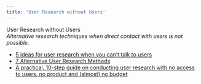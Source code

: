 ```yaml
---
title: 'User Research without Users'
---
```


User Research without Users  
_Alternative research techniques when direct contact with users is not possible._

*   [5 ideas for user research when you can’t talk to users](https://justuxdesign.com/blog/5-ideas-for-user-research-when-you-can-t-talk-to-users)
*   [7 Alternative User Research Methods](https://www.koruux.com/blog/7-alternative-user-research-methods/)
*   [A practical, 10-step guide on conducting user research with no access to users, no product and (almost) no budget](https://uxdesign.cc/a-practical-guide-on-conducting-user-research-with-no-access-to-users-and-no-product-e7face850ce2)
